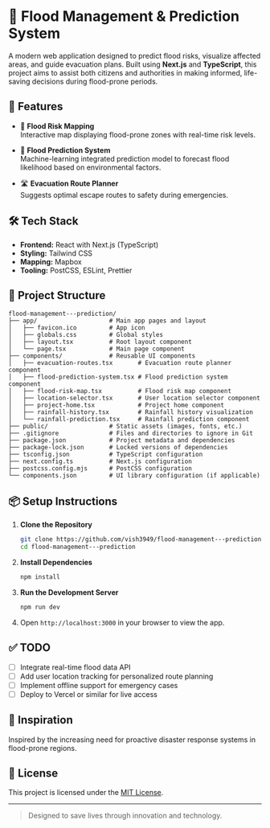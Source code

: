 # 🌊 Flood Management & Prediction System

A modern web application designed to predict flood risks, visualize affected areas, and guide evacuation plans. Built using **Next.js** and **TypeScript**, this project aims to assist both citizens and authorities in making informed, life-saving decisions during flood-prone periods.

## 🚀 Features

- 📍 **Flood Risk Mapping**  
  Interactive map displaying flood-prone zones with real-time risk levels.

- 🤖 **Flood Prediction System**  
  Machine-learning integrated prediction model to forecast flood likelihood based on environmental factors.

- 🛣️ **Evacuation Route Planner**  
  Suggests optimal escape routes to safety during emergencies.

## 🛠 Tech Stack

- **Frontend:** React with Next.js (TypeScript)
- **Styling:** Tailwind CSS
- **Mapping:** Mapbox
- **Tooling:** PostCSS, ESLint, Prettier

## 📂 Project Structure

```
flood-management---prediction/
├── app/                    # Main app pages and layout
│   ├── favicon.ico         # App icon
│   ├── globals.css         # Global styles
│   ├── layout.tsx          # Root layout component
│   └── page.tsx            # Main page component
├── components/             # Reusable UI components
│   ├── evacuation-routes.tsx       # Evacuation route planner component
│   ├── flood-prediction-system.tsx # Flood prediction system component
│   ├── flood-risk-map.tsx          # Flood risk map component
│   ├── location-selector.tsx       # User location selector component
│   ├── project-home.tsx            # Project home component
│   ├── rainfall-history.tsx        # Rainfall history visualization
│   └── rainfall-prediction.tsx     # Rainfall prediction component
├── public/                 # Static assets (images, fonts, etc.)
├── .gitignore              # Files and directories to ignore in Git
├── package.json            # Project metadata and dependencies
├── package-lock.json       # Locked versions of dependencies
├── tsconfig.json           # TypeScript configuration
├── next.config.ts          # Next.js configuration
├── postcss.config.mjs      # PostCSS configuration
└── components.json         # UI library configuration (if applicable)
```

## 📦 Setup Instructions

1. **Clone the Repository**

   ```bash
   git clone https://github.com/vish3949/flood-management---prediction.git
   cd flood-management---prediction
   ```

2. **Install Dependencies**

   ```bash
   npm install
   ```

3. **Run the Development Server**

   ```bash
   npm run dev
   ```

4. Open `http://localhost:3000` in your browser to view the app.

## ✅ TODO

- [ ] Integrate real-time flood data API
- [ ] Add user location tracking for personalized route planning
- [ ] Implement offline support for emergency cases
- [ ] Deploy to Vercel or similar for live access

## 🧠 Inspiration

Inspired by the increasing need for proactive disaster response systems in flood-prone regions.

## 📄 License

This project is licensed under the [MIT License](LICENSE).

---

> Designed to save lives through innovation and technology.
